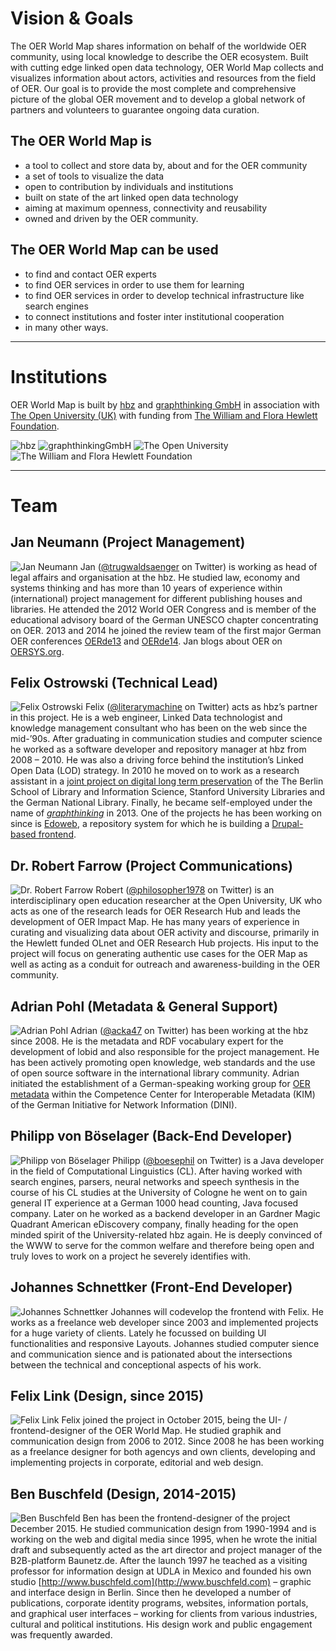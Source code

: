 # Vision & Goals

The OER World Map shares information on behalf of the worldwide OER community, using local knowledge to describe the OER ecosystem. Built with cutting edge linked open data technology, OER World Map collects and visualizes information about actors, activities and resources from the field of OER. Our goal is to provide the most complete and comprehensive picture of the global OER movement and to develop a global network of partners and volunteers to guarantee ongoing data curation.

## The OER World Map is
- a tool to collect and store data by, about and for the OER community
- a set of tools to visualize the data
- open to contribution by individuals and institutions
- built on state of the art linked open data technology
- aiming at maximum openness, connectivity and reusability
- owned and driven by the OER community.

## The OER World Map can be used
- to find and contact OER experts
- to find OER services in order to use them for learning
- to find OER services in order to develop technical infrastructure like search engines
- to connect institutions and foster inter institutional cooperation
- in many other ways.

---

# Institutions
OER World Map is built by [hbz](http://www.hbz-nrw.de) and [graphthinking GmbH](http://www.graphthinking.com) in association with [The Open University (UK)](http://www.open.ac.uk/) with funding from [The William and Flora Hewlett Foundation](http://www.hewlett.org/).

![hbz](/assets/images/image06.gif) ![graphthinkingGmbH](/assets/images/image10.png) ![The Open University](/assets/images/image07.png) ![The William and Flora Hewlett Foundation](/assets/images/image04.jpg)

---

# Team

## Jan Neumann (Project Management)
![Jan Neumann](/assets/images/image03.jpg)
Jan ([@trugwaldsaenger](https://twitter.com/trugwaldsaenger) on Twitter) is working as head of legal affairs and organisation at the hbz. He studied law, economy and systems thinking and has more than 10 years of experience within (international) project management for different publishing houses and libraries. He attended the 2012 World OER Congress and is member of the educational advisory board of the German UNESCO chapter concentrating on OER. 2013 and 2014 he joined the review team of the first major German OER conferences [OERde13](http://www.wikimedia.de/wiki/OERde13) and [OERde14](https://www.wikimedia.de/wiki/OERde14). Jan blogs about OER on [OERSYS.org](https://www.oersys.org).

## Felix Ostrowski (Technical Lead)
![Felix Ostrowski](/assets/images/image00.jpg)
Felix ([@literarymachine](https://twitter.com/literarymachine) on Twitter) acts as hbz’s partner in this project. He is a web engineer, Linked Data technologist and knowledge management consultant who has been on the web since the mid-’90s. After graduating in communication studies and computer science he worked as a software developer and repository manager at hbz from 2008 – 2010. He was also a driving force behind the institution’s Linked Open Data (LOD) strategy. In 2010 he moved on to work as a research assistant in a [joint project on digital long term preservation](http://www.lukii.hu-berlin.de/) of the The Berlin School of Library and Information Science, Stanford University Libraries and the German National Library. Finally, he became self-employed under the name of [_graphthinking_](http://www.graphthinking.com/) in 2013. One of the projects he has been working on since is [Edoweb](http://www.edoweb-rlp.de/), a repository system for which he is building a [Drupal-based frontend](https://github.com/edoweb/regal-drupal).

## Dr. Robert Farrow (Project Communications)
![Dr. Robert Farrow](/assets/images/image08.jpg)
Robert ([@philosopher1978](https://twitter.com/philosopher1978) on Twitter) is an interdisciplinary open education researcher at the Open University, UK who acts as one of the research leads for OER Research Hub and leads the development of OER Impact Map. He has many years of experience in curating and visualizing data about OER activity and discourse, primarily in the Hewlett funded OLnet and OER Research Hub projects. His input to the project will focus on generating authentic use cases for the OER Map as well as acting as a conduit for outreach and awareness-building in the OER community.

## Adrian Pohl (Metadata & General Support)
![Adrian Pohl](/assets/images/image09.jpg)
Adrian ([@acka47](https://twitter.com/acka47) on Twitter) has been working at the hbz since 2008. He is the metadata and RDF vocabulary expert for the development of lobid and also responsible for the project management. He has been actively promoting open knowledge, web standards and the use of open source software in the international library community. Adrian initiated the establishment of a German-speaking working group for [OER metadata](https://wiki.dnb.de/display/DINIAGKIM/OER-Metadaten-Gruppe) within the Competence Center for Interoperable Metadata (KIM) of the German Initiative for Network Information (DINI).

## Philipp von Böselager (Back-End Developer)
![Philipp von Böselager](/assets/images/image05.png)
Philipp ([@boesephil](https://twitter.com/boesephil) on Twitter) is a Java developer in the field of Computational Linguistics (CL). After having worked with search engines, parsers, neural networks and speech synthesis in the course of his CL studies at the University of Cologne he went on to gain general IT experience at a German 1000 head counting, Java focused company. Later on he worked as a backend developer in an Gardner Magic Quadrant American eDiscovery company, finally heading for the open minded spirit of the University-related hbz again. He is deeply convinced of the WWW to serve for the common welfare and therefore being open and truly loves to work on a project he severely identifies with.

## Johannes Schnettker (Front-End Developer)
![Johannes Schnettker](/assets/images/image01.jpg)
Johannes will codevelop the frontend with Felix. He works as a freelance web developer since 2003 and implemented projects for a huge variety of clients. Lately he focussed on building UI functionalities and responsive Layouts. Johannes studied computer sience and communication sience and is pationated about the intersections between the technical and conceptional aspects of his work.

## Felix Link (Design, since 2015)
![Felix Link](/assets/images/felix-link.jpg)
Felix joined the project in October 2015, being the UI- / frontend-designer of the OER World Map. He studied graphik and communication design from 2006 to 2012. Since 2008 he has been working as a freelance designer for both agencys and own clients, developing and implementing projects in corporate, editorial and web design.

## Ben Buschfeld (Design, 2014-2015)
![Ben Buschfeld](/assets/images/image02.jpg)
Ben has been the frontend-designer of the project December 2015. He studied communication design from 1990-1994 and is working on the web and digital media since 1995, when he wrote the initial draft and subsequently acted as the art director and project manager of the B2B-platform Baunetz.de. After the launch 1997 he teached as a visiting professor for information design at UDLA in Mexico and founded his own studio [http://www.buschfeld.com](http://www.buschfeld.com) – graphic and interface design in Berlin. Since then he developed a number of publications, corporate identity programs, websites, information portals, and graphical user interfaces – working for clients from various industries, cultural and political institutions. His design work and public engagement was frequently awarded.

